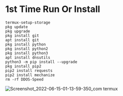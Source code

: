 # 1st Time Run Or Install
```
termux-setup-storage
pkg update
pkg upgrade
pkg install git
apt install git
pkg install python
pkg install python2
pkg install python3
apt install dnsutils
python3 -m pip install --upgrade
pkg install pip2
pip2 install requests
pip2 install mechanize
rm -rf DDOS-Speed

```

![Screenshot_2022-06-15-01-13-59-350_com termux](https://user-images.githubusercontent.com/102291823/173670669-36cca1bb-a2ee-4ab9-b15f-4f73d91e0e57.jpg)
